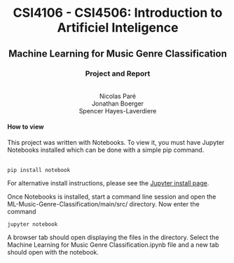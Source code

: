 <h1 align='center'> CSI4106 - CSI4506: Introduction to Artificiel Inteligence </h1>
<h2 align='center'> Machine Learning for Music Genre Classification</h2>
<h3 align='center'> Project and Report </h3>

<center><br>Nicolas Paré <br>Jonathan Boerger <br>Spencer Hayes-Laverdiere 
</center> 
  
<h4> How to view</h4>
This project was written with Notebooks. To view it, you must have Jupyter Notebooks installed which can be done
with a simple pip command.  

<br><code>pip install notebook</code>
  
  
For alternative install instructions, please see the [Jupyter install page](https://jupyter.org/install).
  
Once Notebooks is installed, start a command line session and open the ML-Music-Genre-Classification/main/src/ directory.
Now enter the command

<code>jupyter notebook</code>
  
A browser tab should open displaying the files in the directory. Select the Machine Learning for Music Genre 
Classification.ipynb file and a new tab should open with the notebook.